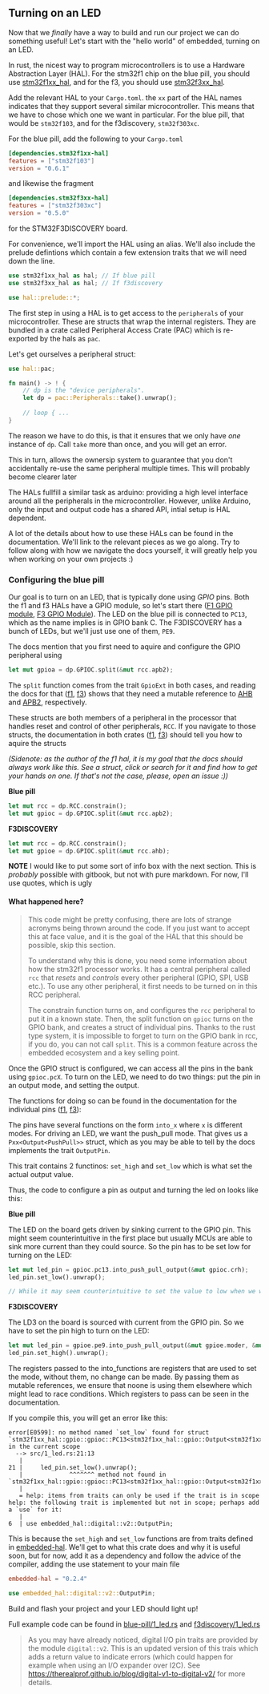 ## Turning on an LED

Now that we *finally* have a way to build and run our project we can do something useful! Let's start with the "hello world" of embedded, turning on an LED.

In rust, the nicest way to program microcontrollers is to use a Hardware Abstraction Layer (HAL). For the stm32f1 chip on the blue pill, you should use [stm32f1xx_hal](https://crates.io/crates/stm32f1xx-hal), and for the f3, you should use [stm32f3xx_hal](https://crates.io/crates/stm32f1xx-hal).

Add the relevant HAL to your `Cargo.toml`. the `xx` part of the HAL names indicates that they support several similar microcontroller. This means that we have to chose which one we want in particular. For the blue pill, that would be `stm32f103`, and for the f3discovery, `stm32f303xc`.

For the blue pill, add the following to your `Cargo.toml`
```toml
[dependencies.stm32f1xx-hal]
features = ["stm32f103"]
version = "0.6.1"
```
and likewise the fragment
```toml
[dependencies.stm32f3xx-hal]
features = ["stm32f303xc"]
version = "0.5.0"
```
for the STM32F3DISCOVERY board.

For convenience, we'll import the HAL using an alias. We'll also include the prelude defintions which contain a few extension traits that we will need down the line.

```rust
use stm32f1xx_hal as hal; // If blue pill
use stm32f3xx_hal as hal; // If f3discovery

use hal::prelude::*;
```

The first step in using a HAL is to get access to the `peripherals` of your microcontroller. These are structs that wrap the internal registers. They are bundled in a crate called Peripheral Access Crate (PAC) which is re-exported by the hals as `pac`.

Let's get ourselves a peripheral struct:

```rust
use hal::pac;

fn main() -> ! {
    // dp is the "device peripherals".
    let dp = pac::Peripherals::take().unwrap();
    
    // loop { ...
}
```


The reason we have to do this, is that it ensures that we only have *one* instance of `dp`. Call `take` more than once, and you will get an error.

This in turn, allows the ownersip system to guarantee that you don't accidentally re-use the same peripheral multiple times. This will probably become clearer later

The HALs fullfill a similar task as arduino: providing a high level interface around all the peripherals in the microcontroller. However, unlike Arduino, only the input and output code has a shared API, intial setup is HAL dependent.

A lot of the details about how to use these HALs can be found in the documentation. We'll link to the relevant pieces as we go along. Try to follow along with how we navigate the docs yourself, it will greatly help you when working on your own projects :)

### Configuring the blue pill

Our goal is to turn on an LED, that is typically done using *GPIO* pins. Both the f1 and f3 HALs have a GPIO module, so let's start there ([F1 GPIO module](https://docs.rs/stm32f1xx-hal/0.6.1/stm32f1xx_hal/gpio/index.html), [F3 GPIO Module](https://docs.rs/stm32f3xx-hal/0.4.3/stm32f3xx_hal/gpio/index.html)). The LED on the blue pill is connected to `PC13`, which as the name implies is in GPIO bank C. The F3DISCOVERY has a bunch of LEDs, but we'll just use one of them, `PE9`.

The docs mention that you first need to aquire and configure the GPIO peripheral using

```rust
let mut gpioa = dp.GPIOC.split(&mut rcc.apb2);
```

The `split` function comes from the trait `GpioExt` in both cases, and reading the docs for that ([f1][f1 GpioExt], [f3][f3 GpioExt]) shows that they need a mutable reference to [AHB][f3 AHB] and [APB2][f1 APB2], respectively.

[f1 GpioExt]: https://docs.rs/stm32f1xx-hal/0.6.1/stm32f1xx_hal/gpio/trait.GpioExt.html#tymethod.split
[f3 GpioExt]: https://docs.rs/stm32f3xx-hal/0.4.3/stm32f3xx_hal/gpio/trait.GpioExt.html#tymethod.split
[f3 AHB]: https://docs.rs/stm32f3xx-hal/0.4.3/stm32f3xx_hal/rcc/struct.AHB.html
[f1 APB2]: https://docs.rs/stm32f1xx-hal/0.6.1/stm32f1xx_hal/rcc/struct.APB2.html

These structs are both members of a peripheral in the processor that handles reset and control of other peripherals, `RCC`. If you navigate to those structs, the documentation in both crates ([f1][f1 APB2], [f3][f3 AHB]) should tell you how to aquire the structs

*(Sidenote: as the author of the f1 hal, it is my goal that the docs should always work like this. See a struct, click or search for it and find how to get your hands on one. If that's not the case, please, open an issue :))*

**Blue pill**
```rust
let mut rcc = dp.RCC.constrain();
let mut gpioc = dp.GPIOC.split(&mut rcc.apb2);
```

**F3DISCOVERY**
```rust
let mut rcc = dp.RCC.constrain();
let mut gpioe = dp.GPIOC.split(&mut rcc.ahb);
```

**NOTE** I would like to put some sort of info box with the next section. This is *probably* possible with gitbook, but not with pure markdown. For now, I'll use quotes, which is ugly
#### What happened here?

> This code might be pretty confusing, there are lots of strange acronyms being thrown around the code. If you just want to accept this at face value, and it is the goal of the HAL that this should be possible, skip this section.
>
> To understand why this is done, you need some information about how the stm32f1 processor works. It has a central peripheral called `rcc` that *resets* and *controls* every other peripheral (GPIO, SPI, USB etc.). To use any other peripheral, it first needs to be turned on in this RCC peripheral.
>
> The constrain function turns on, and configures the `rcc` peripheral to put it in a known state. Then, the split function on `gpioc` turns on the GPIO bank, and creates a struct of individual pins. Thanks to the rust type system, it is impossible to forget to turn on the GPIO bank in rcc, if you do, you can not call `split`. This is a common feature across the embedded ecosystem and a key selling point.


Once the GPIO struct is configured, we can access all the pins in the bank using `gpioc.pcX`. To turn on the LED, we need to do two things: put the pin in an output mode, and setting the output.

The functions for doing so can be found in the documentation for the individual pins ([f1][f1_pin_doc], [f3][f3_pin_doc]): 

The pins have several functions on the form `into_x` where `x` is different modes. For driving an LED, we want the push_pull mode. That gives us a `Pxx<Output<PushPull>>` struct, which as you may be able to tell by the docs implements the trait `OutputPin`.

This trait contains 2 functinos: `set_high` and `set_low` which is what set the actual output value.

Thus, the code to configure a pin as output and turning the led on looks like this:

**Blue pill**

The LED on the board gets driven by sinking current to the GPIO pin. This might seem counterintuitive in the first place but usually MCUs are able to sink more current than they could source. So the pin has to be set low for turning on the LED:
```rust
let mut led_pin = gpioc.pc13.into_push_pull_output(&mut gpioc.crh);
led_pin.set_low().unwrap();

// While it may seem counterintuitive to set the value to low when we want it on, that is how the LED is wired up on most blue pills.
```

**F3DISCOVERY**

The LD3 on the board is sourced with current from the GPIO pin. So we have to set the pin high to turn on the LED:
```rust
let mut led_pin = gpioe.pe9.into_push_pull_output(&mut gpioe.moder, &mut gpioe.otyper);
led_pin.set_high().unwrap();
```

The registers passed to the into_functions are registers that are used to set the mode, without them, no change can be made. By passing them as mutable references, we ensure that noone is using them elsewhere which might lead to race conditions. Which registers to pass can be seen in the documentation. 

[f1_pin_doc]: https://docs.rs/stm32f1xx-hal/0.6.1/stm32f1xx_hal/gpio/gpioc/struct.PC13.html
[f3_pin_doc]: https://docs.rs/stm32f3xx-hal/0.4.3/stm32f3xx_hal/gpio/gpioe/struct.PE9.html

If you compile this, you will get an error like this:

```
error[E0599]: no method named `set_low` found for struct `stm32f1xx_hal::gpio::gpioc::PC13<stm32f1xx_hal::gpio::Output<stm32f1xx_hal::gpio::PushPull>>` in the current scope
  --> src/1_led.rs:21:13
   |
21 |     led_pin.set_low().unwrap();
   |             ^^^^^^^ method not found in `stm32f1xx_hal::gpio::gpioc::PC13<stm32f1xx_hal::gpio::Output<stm32f1xx_hal::gpio::PushPull>>`
   |
   = help: items from traits can only be used if the trait is in scope
help: the following trait is implemented but not in scope; perhaps add a `use` for it:
   |
6  | use embedded_hal::digital::v2::OutputPin;
```

This is because the `set_high` and `set_low` functions are from traits defined in [embedded-hal](https://crates.io/crates/embedded-hal). We'll get to what this crate does and why it is useful soon, but for now, add it as a dependency and follow the advice of the compiler, adding the use statement to your main file

```toml
embedded-hal = "0.2.4"
```

```rust
use embedded_hal::digital::v2::OutputPin;
```

Build and flash your project and your LED should light up!

Full example code can be found in [blue-pill/1_led.rs] and [f3discovery/1_led.rs]

[blue-pill/1_led.rs]: https://github.com/TheZoq2/hal-discovery/blob/master/blue-pill/src/bin/1_led.rs
[f3discovery/1_led.rs]: https://github.com/TheZoq2/hal-discovery/blob/master/f3discovery/src/bin/1_led.rs

> As you may have already noticed, digital I/O pin traits are provided by the module `digital::v2`. This is an updated version of this trais which adds a return value to indicate errors (which could happen for example when using an I/O expander over I2C). See https://therealprof.github.io/blog/digital-v1-to-digital-v2/ for more details.
